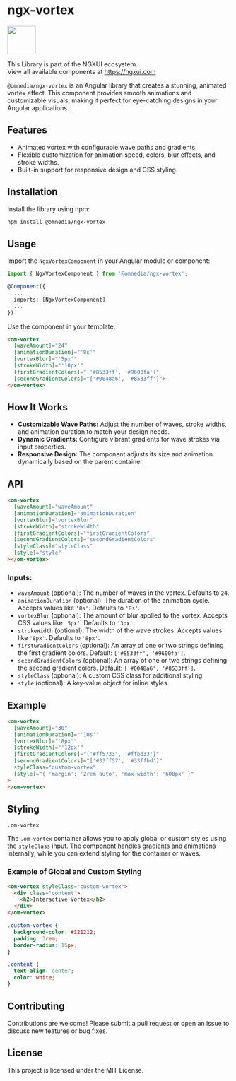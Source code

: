 # ngx-vortex

<a href="https://ngxui.com" target="_blank" style="display: flex;gap: .5rem;align-items: center;cursor: pointer; padding: 0 0 0 0; height: fit-content;">
  <img src="https://ngxui.com/assets/img/ngxui-logo.png" style="width: 64px;height: 64px;">
</a>

This Library is part of the NGXUI ecosystem. <br>
View all available components at https://ngxui.com

`@omnedia/ngx-vortex` is an Angular library that creates a stunning, animated vortex effect. This component provides smooth animations and customizable visuals, making it perfect for eye-catching designs in your Angular applications.

## Features

- Animated vortex with configurable wave paths and gradients.
- Flexible customization for animation speed, colors, blur effects, and stroke widths.
- Built-in support for responsive design and CSS styling.

## Installation

Install the library using npm:

```bash
npm install @omnedia/ngx-vortex
```

## Usage

Import the `NgxVortexComponent` in your Angular module or component:

```typescript
import { NgxVortexComponent } from '@omnedia/ngx-vortex';

@Component({
  ...
  imports: [NgxVortexComponent],
  ...
})
```

Use the component in your template:

```html
<om-vortex
  [waveAmount]="24"
  [animationDuration]="'8s'"
  [vortexBlur]="'5px'"
  [strokeWidth]="'10px'"
  [firstGradientColors]="['#8533ff', '#9600fa']"
  [secondGradientColors]="['#0048a6', '#8533ff']">
</om-vortex>
```

## How It Works

- **Customizable Wave Paths:** Adjust the number of waves, stroke widths, and animation duration to match your design needs.
- **Dynamic Gradients:** Configure vibrant gradients for wave strokes via input properties.
- **Responsive Design:** The component adjusts its size and animation dynamically based on the parent container.

## API

```html
<om-vortex
  [waveAmount]="waveAmount"
  [animationDuration]="animationDuration"
  [vortexBlur]="vortexBlur"
  [strokeWidth]="strokeWidth"
  [firstGradientColors]="firstGradientColors"
  [secondGradientColors]="secondGradientColors"
  [styleClass]="styleClass"
  [style]="style"
></om-vortex>
```

### Inputs:

- `waveAmount` (optional): The number of waves in the vortex. Defaults to `24`.
- `animationDuration` (optional): The duration of the animation cycle. Accepts values like `'8s'`. Defaults to `'8s'`.
- `vortexBlur` (optional): The amount of blur applied to the vortex. Accepts CSS values like `'5px'`. Defaults to `'3px'`.
- `strokeWidth` (optional): The width of the wave strokes. Accepts values like `'8px'`. Defaults to `'8px'`.
- `firstGradientColors` (optional): An array of one or two strings defining the first gradient colors. Default: `['#8533ff', '#9600fa']`.
- `secondGradientColors` (optional): An array of one or two strings defining the second gradient colors. Default: `['#0048a6', '#8533ff']`.
- `styleClass` (optional): A custom CSS class for additional styling.
- `style` (optional): A key-value object for inline styles.

## Example

```html
<om-vortex
  [waveAmount]="30"
  [animationDuration]="'10s'"
  [vortexBlur]="'8px'"
  [strokeWidth]="'12px'"
  [firstGradientColors]="['#ff5733', '#ffbd33']"
  [secondGradientColors]="['#33ff57', '#33ffbd']"
  styleClass="custom-vortex"
  [style]="{ 'margin': '2rem auto', 'max-width': '600px' }"
>
</om-vortex>
```

## Styling

`.om-vortex`

The `.om-vortex` container allows you to apply global or custom styles using the `styleClass` input. The component handles gradients and animations internally, while you can extend styling for the container or waves.

### Example of Global and Custom Styling

```html
<om-vortex styleClass="custom-vortex">
  <div class="content">
    <h2>Interactive Vortex</h2>
  </div>
</om-vortex>
```

```css
.custom-vortex {
  background-color: #121212;
  padding: 3rem;
  border-radius: 15px;
}

.content {
  text-align: center;
  color: white;
}
```

## Contributing

Contributions are welcome! Please submit a pull request or open an issue to discuss new features or bug fixes.

## License

This project is licensed under the MIT License.

